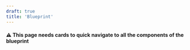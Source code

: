```yaml
---
draft: true
title: 'Blueprint'
---
```


#### ⚠️ This page needs cards to quick navigate to all the components of the blueprint